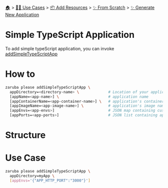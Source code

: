 <!--startTocHeader-->
[🏠](../../../../README.md) > [👷🏽 Use Cases](../../../README.md) > [📦 Add Resources](../../README.md) > [✨ From Scratch](../README.md) > [✨ Generate New Application](README.md)
# Simple TypeScript Application
<!--endTocHeader-->


To add simple typeScript application, you can invoke [addSimpleTypeScriptApp](../../core-tasks/addSimpleTypeScriptApp)


# How to

```bash
zaruba please addSimpleTypeScriptApp \
  appDirectory=<directory-name> \             # Location of your application. Must be provided
  [appName=<app-name>] \                      # application name
  [appContainerName=<app-container-name>] \   # application's container name
  [appImageName=<app-image-name>] \           # application's image name
  [appEnvs=<app-envs>]                        # JSON map containing custom environments
  [appPorts=<app-ports>]                      # JSON list containing application's ports
```

# Structure

# Use Case

```bash
zaruba please addSimpleTypeScriptApp \
  appDirectory=myApp \
  [appEnvs='{"APP_HTTP_PORT":"3000"}']
```


<!--startTocSubTopic-->
<!--endTocSubTopic-->